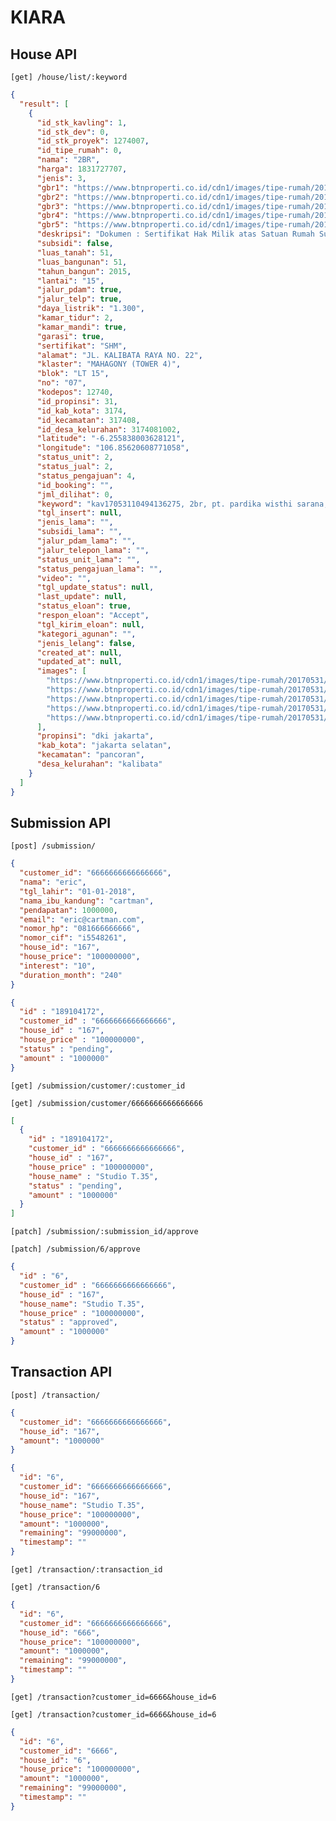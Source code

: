 # KIARA

## House API

```[get] /house/list/:keyword```

```json
{
  "result": [
    {
      "id_stk_kavling": 1,
      "id_stk_dev": 0,
      "id_stk_proyek": 1274007,
      "id_tipe_rumah": 0,
      "nama": "2BR",
      "harga": 1831727707,
      "jenis": 3,
      "gbr1": "https://www.btnproperti.co.id/cdn1/images/tipe-rumah/20170531/medium/395151f9-75cc-4eb0-8b8e-9061e708e1fd.jpeg",
      "gbr2": "https://www.btnproperti.co.id/cdn1/images/tipe-rumah/20170531/medium/3e919f08-998c-49f9-98de-9287bea07299.jpeg",
      "gbr3": "https://www.btnproperti.co.id/cdn1/images/tipe-rumah/20170531/medium/c0f30a08-0fc1-4762-a3d4-50010a0c8558.jpeg",
      "gbr4": "https://www.btnproperti.co.id/cdn1/images/tipe-rumah/20170531/medium/2d4816bf-2215-409a-a395-53c243b3fe5f.jpeg",
      "gbr5": "https://www.btnproperti.co.id/cdn1/images/tipe-rumah/20170531/medium/9c63704d-c497-4c44-aeea-853cb9e21f7f.jpeg",
      "deskripsi": "Dokumen : Sertifikat Hak Milik atas Satuan Rumah Susun (SHMSRS)\nFasilitas :Parking Lot, Sky Lounge, Tree Pit, Fitness Centre, ATM Gallery, Minimarket, Triple Play, (TV Cable, Telephone, Internet) 24 Hours Security, Acces Card Security System.\nFasilitas ",
      "subsidi": false,
      "luas_tanah": 51,
      "luas_bangunan": 51,
      "tahun_bangun": 2015,
      "lantai": "15",
      "jalur_pdam": true,
      "jalur_telp": true,
      "daya_listrik": "1.300",
      "kamar_tidur": 2,
      "kamar_mandi": true,
      "garasi": true,
      "sertifikat": "SHM",
      "alamat": "JL. KALIBATA RAYA NO. 22",
      "klaster": "MAHAGONY (TOWER 4)",
      "blok": "LT 15",
      "no": "07",
      "kodepos": 12740,
      "id_propinsi": 31,
      "id_kab_kota": 3174,
      "id_kecamatan": 317408,
      "id_desa_kelurahan": 3174081002,
      "latitude": "-6.255838003628121",
      "longitude": "106.85620608771058",
      "status_unit": 2,
      "status_jual": 2,
      "status_pengajuan": 4,
      "id_booking": "",
      "jml_dilihat": 0,
      "keyword": "kav17053110494136275, 2br, pt. pardika wisthi sarana, woodland park residence apartemen, 2br, dki jakarta, kota adm. jakarta selatan, pancoran, kalibata",
      "tgl_insert": null,
      "jenis_lama": "",
      "subsidi_lama": "",
      "jalur_pdam_lama": "",
      "jalur_telepon_lama": "",
      "status_unit_lama": "",
      "status_pengajuan_lama": "",
      "video": "",
      "tgl_update_status": null,
      "last_update": null,
      "status_eloan": true,
      "respon_eloan": "Accept",
      "tgl_kirim_eloan": null,
      "kategori_agunan": "",
      "jenis_lelang": false,
      "created_at": null,
      "updated_at": null,
      "images": [
        "https://www.btnproperti.co.id/cdn1/images/tipe-rumah/20170531/medium/395151f9-75cc-4eb0-8b8e-9061e708e1fd.jpeg",
        "https://www.btnproperti.co.id/cdn1/images/tipe-rumah/20170531/medium/3e919f08-998c-49f9-98de-9287bea07299.jpeg",
        "https://www.btnproperti.co.id/cdn1/images/tipe-rumah/20170531/medium/c0f30a08-0fc1-4762-a3d4-50010a0c8558.jpeg",
        "https://www.btnproperti.co.id/cdn1/images/tipe-rumah/20170531/medium/2d4816bf-2215-409a-a395-53c243b3fe5f.jpeg",
        "https://www.btnproperti.co.id/cdn1/images/tipe-rumah/20170531/medium/9c63704d-c497-4c44-aeea-853cb9e21f7f.jpeg"
      ],
      "propinsi": "dki jakarta",
      "kab_kota": "jakarta selatan",
      "kecamatan": "pancoran",
      "desa_kelurahan": "kalibata"
    }
  ]
}
```

## Submission API

```[post] /submission/```

```json
{
  "customer_id": "6666666666666666",
  "nama": "eric",
  "tgl_lahir": "01-01-2018",
  "nama_ibu_kandung": "cartman",
  "pendapatan": 1000000,
  "email": "eric@cartman.com",
  "nomor_hp": "081666666666",
  "nomor_cif": "i5548261",
  "house_id": "167",
  "house_price": "100000000",
  "interest": "10",
  "duration_month": "240"
}
```

```json
{
  "id" : "189104172",
  "customer_id" : "6666666666666666",
  "house_id" : "167",
  "house_price" : "100000000",
  "status" : "pending",
  "amount" : "1000000"
}
```

```[get] /submission/customer/:customer_id```

```
[get] /submission/customer/6666666666666666
```

```json
[
  {
    "id" : "189104172",
    "customer_id" : "6666666666666666",
    "house_id" : "167",
    "house_price" : "100000000",
    "house_name" : "Studio T.35",
    "status" : "pending",
    "amount" : "1000000"
  }
]
```

```[patch] /submission/:submission_id/approve```

```
[patch] /submission/6/approve
```

```json
{
  "id" : "6",
  "customer_id" : "6666666666666666",
  "house_id" : "167",
  "house_name": "Studio T.35",
  "house_price" : "100000000",
  "status" : "approved",
  "amount" : "1000000"
}
```

## Transaction API

```[post] /transaction/```

```json
{
  "customer_id": "6666666666666666",
  "house_id": "167",
  "amount": "1000000"
}
```

```json
{
  "id": "6",
  "customer_id": "6666666666666666",
  "house_id": "167",
  "house_name": "Studio T.35",
  "house_price": "100000000",
  "amount": "1000000",
  "remaining": "99000000",
  "timestamp": ""
}
```

```[get] /transaction/:transaction_id```

```
[get] /transaction/6
```

```json
{
  "id": "6",
  "customer_id": "6666666666666666",
  "house_id": "666",
  "house_price": "100000000",
  "amount": "1000000",
  "remaining": "99000000",
  "timestamp": ""
}
```

```[get] /transaction?customer_id=6666&house_id=6```

```
[get] /transaction?customer_id=6666&house_id=6
```

```json
{
  "id": "6",
  "customer_id": "6666",
  "house_id": "6",
  "house_price": "100000000",
  "amount": "1000000",
  "remaining": "99000000",
  "timestamp": ""
}
```
